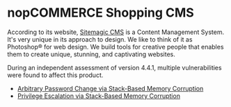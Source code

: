 # nopCOMMERCE Shopping CMS

According to its website, [Sitemagic CMS](https://sitemagic.org/) is a Content Management System. It's very unique in its approach to design. We like to think of it as Photoshop® for web design. We build tools for creative people that enables them to create unique, stunning, and captivating websites.

During an independent assessment of version 4.4.1, multiple vulnerabilities were found to affect this product.

* [Arbitrary Password Change via Stack-Based Memory Corruption](./Arbitrary%20Password%20Change%20via%20Stack-Based%20Memory%20Corruption/)
* [Privilege Escalation via Stack-Based Memory Corruption](./Privilege%20Escalation%20via%20Stack-Based%20Memory%20Corruption/)